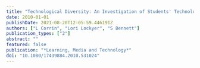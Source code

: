 ```yaml
---
title: "Technological Diversity: An Investigation of Students' Technology Use in Everyday Life and Academic Study"
date: 2010-01-01
publishDate: 2021-08-20T12:05:59.446191Z
authors: ["L Corrin", "Lori Lockyer", "S Bennett"]
publication_types: ["2"]
abstract: ""
featured: false
publication: "*Learning, Media and Technology*"
doi: "10.1080/17439884.2010.531024"
---
```


